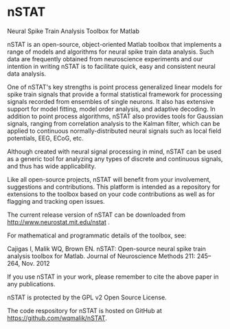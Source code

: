nSTAT
=====

Neural Spike Train Analysis Toolbox for Matlab


nSTAT is an open-source, object-oriented Matlab toolbox that implements a range of models and algorithms for neural spike train data analysis. Such data are frequently obtained from neuroscience experiments and our intention in writing nSTAT is to facilitate quick, easy and consistent neural data analysis.

One of nSTAT's key strengths is point process generalized linear models for spike train signals that provide a formal statistical framework for processing signals recorded from ensembles of single neurons. It also has extensive support for model fitting, model order analysis, and adaptive decoding. In addition to point process algorithms, nSTAT also provides tools for Gaussian signals, ranging from correlation analysis to the Kalman filter, which can be applied to continuous normally-distributed neural signals such as local field potentials, EEG, ECoG, etc.

Although created with neural signal processing in mind, nSTAT can be used as a generic tool for analyzing any types of discrete and continuous signals, and thus has wide applicability.

Like all open-source projects, nSTAT will benefit from your involvement, suggestions and contributions. This platform is intended as a repository for extensions to the toolbox based on your code contributions as well as for flagging and tracking open issues.

The current release version of nSTAT can be downloaded from http://www.neurostat.mit.edu/nstat .

For mathematical and programmatic details of the toolbox, see:

Cajigas I, Malik WQ, Brown EN. nSTAT: Open-source neural spike train analysis toolbox for Matlab. Journal of Neuroscience Methods 211: 245–264, Nov. 2012

If you use nSTAT in your work, please remember to cite the above paper in any publications.

nSTAT is protected by the GPL v2 Open Source License.

The code respository for nSTAT is hosted on GitHub at https://github.com/wqmalik/nSTAT.
